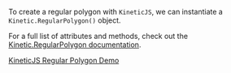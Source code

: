 To create a regular polygon with `KineticJS`, we can instantiate a `Kinetic.RegularPolygon()` object.

For a full list of attributes and methods, check out the [Kinetic.RegularPolygon documentation](http://lavrton.github.io/KineticJS/api/Kinetic.RegularPolygon.html).

<a class="jsbin-embed" href="http://jsbin.com/xosiha/1/embed?js,output">KineticJS Regular Polygon Demo</a><script src="http://static.jsbin.com/js/embed.js"></script>